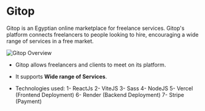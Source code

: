 # Gitop
Gitop is an Egyptian online marketplace for freelance services. Gitop's platform connects freelancers to people looking to hire, encouraging a wide range of services in a free market.


![Gitop Overview]([https://github.com/khaledsamirr/Servy/blob/main/Screenshot%202023-10-03%20064427.png])

* Gitop allows freelancers and clients to meet on its platform.
  
* It supports **Wide range of Services**.
  
* Technologies used: 
    1- ReactJs
    2- ViteJS
    3- Sass
    4- NodeJS
    5- Vercel (Frontend Deployment)
    6- Render (Backend Deployment)
    7- Stripe (Payment)




